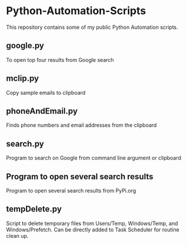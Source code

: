 # Python-Automation-Scripts
This repository contains some of my public Python Automation scripts.

## google.py
To open top four results from Google search

## mclip.py
Copy sample emails to clipboard

## phoneAndEmail.py
Finds phone numbers and email addresses from the clipboard

## search.py
Program to search on Google from command line argument or clipboard

## Program to open several search results
Program to open several search results from PyPi.org

## tempDelete.py
Script to delete temporary files from Users/Temp, Windows/Temp, and Windows/Prefetch. Can be directly added to Task Scheduler for routine clean up.
